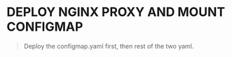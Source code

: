 # DEPLOY NGINX PROXY AND MOUNT CONFIGMAP
> Deploy the configmap.yaml first, then rest of the two yaml.

